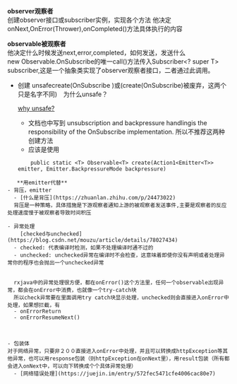 **observer观察者**  
创建observer接口或subscriber实例，实现各个方法
他决定onNext,OnError(Thrower),onCompleted()方法具体执行的内容


**observable被观察者**  
他决定什么时候发送next,error,completed，如何发送，发送什么  
new Observable.OnSubscribe<T>的唯一call()方法传入Subscriber<? super T> subscriber,这是一个抽象类实现了observer观察者接口，二者通过此调用。


- 创建
unsafecreate(OnSubscribe<T> )或(create(OnSubscribe<T>)被废弃，这两个只是名字不同)　为什么unsafe？

  [why unsafe?](https://stackoverflow.com/questions/47759508/rxjava-create-consumer-unsafe)  
    * 文档也中写到 unsubscription and backpressure handlingis the responsibility of the OnSubscribe implementation.
所以不推荐这两种创建方法
    *  应该是使用
    ```
        public static <T> Observable<T> create(Action1<Emitter<T>> emitter, Emitter.BackpressureMode backpressure)
```
   **用emitter代替**
- 背压，emitter  
  - [什么是背压](https://zhuanlan.zhihu.com/p/24473022)   
  背压是一种策略，具体措施是下游观察者通知上游的被观察者发送事件,主要是观察者的反应处理速度慢于被观察者导致时间积压

- 异常处理  
    [checked与unchecked](https://blog.csdn.net/mouzu/article/details/78027434)
  - checked: 代表编译时检测，如果不处理编译时通不过的
  - unchecked: unchecked异常在编译时不会检查，这意味着即使你没有声明或者处理异常你的程序也会抛出一个unchecked异常


  rxjava中的异常处理很方便，都在onError()这个方法里，任何一个observable出现异常，都会在onError中消费，也就像一个try-catch块
  所以check异常要在里面调用try catch块显示处理，unchecked则会直接进入onError中处理，如果想拦截，有
  - onErrorReturn
  - onErrorResumeNext()



- 包装体
对于网络异常，只要非２００直接进入onError中处理，并且可以转换成httpException等其他异常，也可以用response包装（则httpException在onNext里），用result包装（所有都会进入onNext中，可以向下转换成个个具体异常处理）
  - [网络错误处理](https://juejin.im/entry/572fec5471cfe4006cac80e7)
